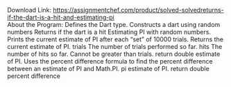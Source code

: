 Download Link: https://assignmentchef.com/product/solved-solvedreturns-if-the-dart-is-a-hit-and-estimating-pi
<br>
About the Program: Defines the Dart type. Constructs a dart using random numbers Returns if the dart is a hit Estimating PI with random numbers. Prints the current estimate of PI after each “set” of 10000 trials. Returns the current estimate of PI. trials The number of trials performed so far. hits The number of hits so far. Cannot be greater than trials. return double estimate of PI. Uses the percent difference formula to find the percent difference between an estimate of PI and Math.PI. pi estimate of PI. return double percent difference